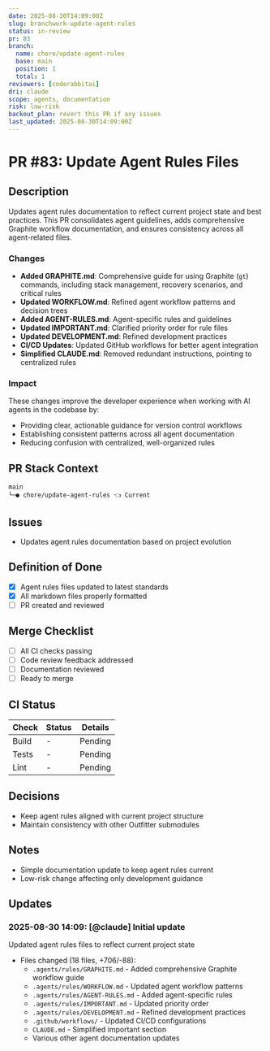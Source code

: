 ```yaml
---
date: 2025-08-30T14:09:00Z
slug: branchwork-update-agent-rules
status: in-review
pr: 83
branch:
  name: chore/update-agent-rules
  base: main
  position: 1
  total: 1
reviewers: [coderabbitai]
dri: claude
scope: agents, documentation
risk: low-risk
backout_plan: revert this PR if any issues
last_updated: 2025-08-30T14:09:00Z
---
```


# PR #83: Update Agent Rules Files

## Description

Updates agent rules documentation to reflect current project state and best practices. This PR consolidates agent guidelines, adds comprehensive Graphite workflow documentation, and ensures consistency across all agent-related files.

### Changes

- **Added GRAPHITE.md**: Comprehensive guide for using Graphite (`gt`) commands, including stack management, recovery scenarios, and critical rules
- **Updated WORKFLOW.md**: Refined agent workflow patterns and decision trees
- **Added AGENT-RULES.md**: Agent-specific rules and guidelines
- **Updated IMPORTANT.md**: Clarified priority order for rule files
- **Updated DEVELOPMENT.md**: Refined development practices
- **CI/CD Updates**: Updated GitHub workflows for better agent integration
- **Simplified CLAUDE.md**: Removed redundant instructions, pointing to centralized rules

### Impact

These changes improve the developer experience when working with AI agents in the codebase by:
- Providing clear, actionable guidance for version control workflows
- Establishing consistent patterns across all agent documentation
- Reducing confusion with centralized, well-organized rules

## PR Stack Context

```text
main
└─● chore/update-agent-rules 👈 Current
```

## Issues

- Updates agent rules documentation based on project evolution

## Definition of Done

- [x] Agent rules files updated to latest standards
- [x] All markdown files properly formatted
- [ ] PR created and reviewed

## Merge Checklist

- [ ] All CI checks passing
- [ ] Code review feedback addressed
- [ ] Documentation reviewed
- [ ] Ready to merge

## CI Status

| Check | Status | Details |
|-------|--------|---------|
| Build | - | Pending |
| Tests | - | Pending |
| Lint | - | Pending |

## Decisions

- Keep agent rules aligned with current project structure
- Maintain consistency with other Outfitter submodules

## Notes

- Simple documentation update to keep agent rules current
- Low-risk change affecting only development guidance

## Updates

### 2025-08-30 14:09: [@claude] Initial update

Updated agent rules files to reflect current project state

- Files changed (18 files, +706/-88):
  - `.agents/rules/GRAPHITE.md` - Added comprehensive Graphite workflow guide
  - `.agents/rules/WORKFLOW.md` - Updated agent workflow patterns
  - `.agents/rules/AGENT-RULES.md` - Added agent-specific rules
  - `.agents/rules/IMPORTANT.md` - Updated priority order
  - `.agents/rules/DEVELOPMENT.md` - Refined development practices
  - `.github/workflows/` - Updated CI/CD configurations
  - `CLAUDE.md` - Simplified important section
  - Various other agent documentation updates